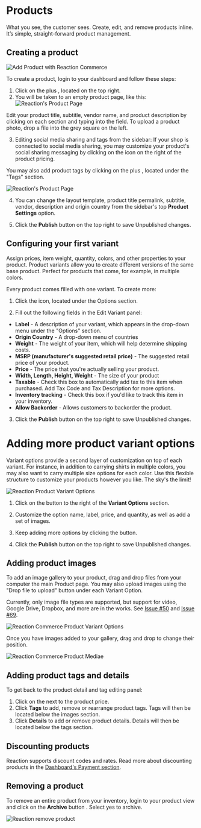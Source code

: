 # Products

What you see, the customer sees. Create, edit, and remove products inline. It’s simple, straight-forward product management.

## Creating a product

![](/assets/admin-dashboard-panel-home.png "Add Product with Reaction Commerce")

To create a product, login to your dashboard and follow these steps:

1. Click on the plus <i class="font-icon fa fa-plus"></i>, located on the top right.
2. You will be taken to an empty product page, like this:
![](/assets/admin-product-details-page.png "Reaction's Product Page")

Edit your product title, subtitle, vendor name, and product description by clicking on each section and typing into the field. To upload a product photo, drop a file into the grey square on the left.

3. Editing social media sharing and tags from the sidebar: If your shop is connected to social media sharing, you may customize your product's social sharing messaging by clicking on the <i class="font-icon fa fa-pencil"></i> icon on the right of the product pricing.

You may also add product tags by clicking on the plus <i class="font-icon fa fa-plus"></i>, located under the "Tags" section.

![](/assets/admin-product-details-tag.png "Reaction's Product Page")

4. You can change the layout template, product title permalink, subtitle, vendor, description and origin country from the sidebar's top **Product Settings** option.

5. Click the **Publish** button on the top right to save Unpublished changes.

## Configuring your first variant

Assign prices, item weight, quantity, colors, and other properties to your product. Product variants allow you to create different versions of the same base product. Perfect for products that come, for example, in multiple colors.

Every product comes filled with one variant. To create more:

1. Click the <i class="font-icon fa fa-pencil"></i> icon, located under the Options section.

2. Fill out the following fields in the Edit Variant panel:

  - **Label** - A description of your variant, which appears in the drop-down menu under the "Options" section.
  - **Origin Country** - A drop-down menu of countries
  - **Weight** - The weight of your item, which will help determine shipping costs.
  - **MSRP (manufacturer's suggested retail price)** - The suggested retail price of your product.
  - **Price** - The price that you're actually selling your product.
  - **Width, Length, Height, Weight** - The size of your product
  - **Taxable** - Check this box to automatically add tax to this item when purchased. Add Tax Code and Tax Description for more options.
  - **Inventory tracking** - Check this box if you'd like to track this item in your inventory.
  - **Allow Backorder** - Allows customers to backorder the product.

3. Click the **Publish** button on the top right to save Unpublished changes.

# Adding more product variant options

Variant options provide a second layer of customization on top of each variant. For instance, in addition to carrying shirts in multiple colors, you may also want to carry multiple size options for each color. Use this flexible structure to customize your products however you like. The sky's the limit!

![](/assets/admin-product-variant-2.png "Reaction Product Variant Options")

1. Click on the <i class="font-icon fa fa-plus"></i> button to the right of the **Variant Options** section.

2. Customize the option name, label, price, and quantity, as well as add a set of images.

3. Keep adding more options by clicking the <i class="font-icon fa fa-plus"></i> button.

4. Click the **Publish** button on the top right to save Unpublished changes.


## Adding product images

To add an image gallery to your product, drag and drop files from your computer the main Product page. You may also upload images using the "Drop file to upload” button under each Variant Option.

Currently, only image file types are supported, but support for video, Google Drive, Dropbox, and more are in the works. See [Issue #50](https://github.com/reactioncommerce/reaction/issues/50) and [Issue #69](https://github.com/reactioncommerce/reaction/issues/69).

![](/assets/admin-product-variant-options.png "Reaction Commerce Product Variant Options")

Once you have images added to your gallery, drag and drop to change their position.

![](/assets/admin-product-variant-3.png "Reaction Commerce Product Mediae")

## Adding product tags and details

To get back to the product detail and tag editing panel:

1. Click on the <i class="font-icon fa fa-pencil"></i> next to the product price.
2. Click **Tags** to add, remove or rearrange product tags. Tags will then be located below the images section.
3. Click **Details** to add or remove product details. Details will then be located below the tags section.

## Discounting products

Reaction supports discount codes and rates. Read more about discounting products in the [Dashboard's Payment section](/admin/dashboard/payments-discounts.md).

## Removing a product

To remove an entire product from your inventory, login to your product view and click on the **Archive** button <i class="rui font-icon fa fa-archive"></i>. Select yes to archive.

![](/assets/admin-product-delete.png "Reaction remove product")
